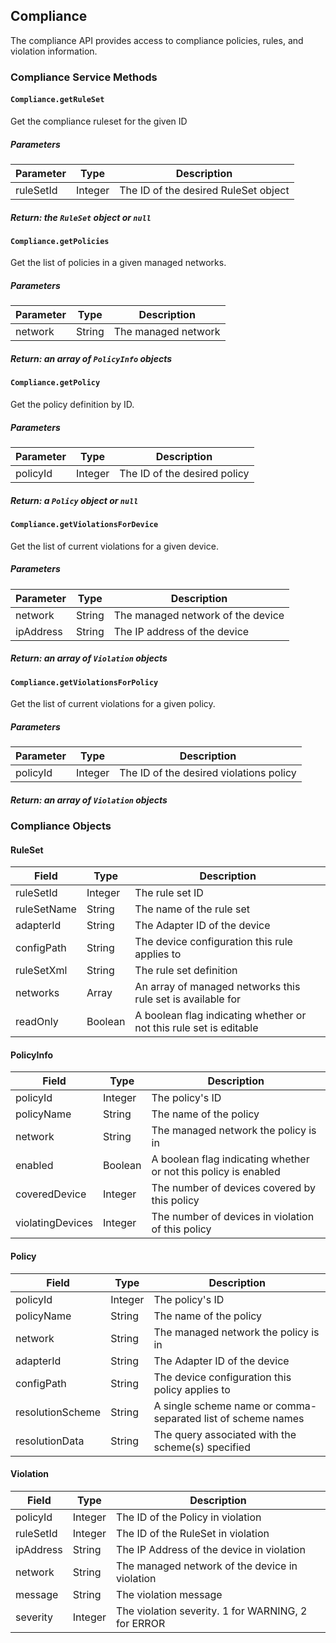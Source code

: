## Compliance

The compliance API provides access to compliance policies, rules, and violation information.

### Compliance Service Methods

#### ```Compliance.getRuleSet```
Get the compliance ruleset for the given ID

##### Parameters
| Parameter | Type    | Description |
| --------- | ------- | ----------- |
| ruleSetId | Integer | The ID of the desired RuleSet object |

##### Return: the ```RuleSet``` object or ```null```

<p class="vspacer"></p>

#### ```Compliance.getPolicies```
Get the list of policies in a given managed networks.

##### Parameters
| Parameter | Type         | Description |
| --------- | ------------ | ----------- |
| network   | String | The managed network |

##### Return: an array of ```PolicyInfo``` objects

<p class="vspacer"></p>

#### ```Compliance.getPolicy```
Get the policy definition by ID.

##### Parameters
| Parameter | Type    | Description |
| --------- | ------- | ----------- |
| policyId  | Integer | The ID of the desired policy |

##### Return: a ```Policy``` object or ```null```

<p class="vspacer"></p>

#### ```Compliance.getViolationsForDevice```
Get the list of current violations for a given device.

##### Parameters
| Parameter | Type         | Description |
| --------- | ------------ | ----------- |
| network   | String | The managed network of the device |
| ipAddress | String | The IP address of the device |

##### Return: an array of ```Violation``` objects

<p class="vspacer"></p>

#### ```Compliance.getViolationsForPolicy```
Get the list of current violations for a given policy.

##### Parameters
| Parameter | Type    | Description |
| --------- | ------- | ----------- |
| policyId  | Integer | The ID of the desired violations policy |

##### Return: an array of ```Violation``` objects

<p class="vspacer"></p>

### Compliance Objects

#### RuleSet
| Field         | Type          | Description      |
| ------------- | ------------- | --------------   |
| ruleSetId     | Integer       | The rule set ID |
| ruleSetName   | String  | The name of the rule set |
| adapterId     | String  | The Adapter ID of the device |
| configPath    | String  | The device configuration this rule applies to |
| ruleSetXml    | String  | The rule set definition |
| networks      | Array         | An array of managed networks this rule set is available for |
| readOnly      | Boolean       | A boolean flag indicating whether or not this rule set is editable |

#### PolicyInfo
| Field            | Type         | Description      |
| ---------------- | ------------ | --------------   |
| policyId         | Integer      | The policy's ID |
| policyName       | String | The name of the policy |
| network          | String | The managed network the policy is in |
| enabled          | Boolean      | A boolean flag indicating whether or not this policy is enabled |
| coveredDevice    | Integer      | The number of devices covered by this policy
| violatingDevices | Integer      | The number of devices in violation of this policy |

#### Policy
| Field            | Type         | Description      |
| ---------------- | ------------ | --------------   |
| policyId         | Integer      | The policy's ID |
| policyName       | String | The name of the policy |
| network          | String | The managed network the policy is in |
| adapterId        | String | The Adapter ID of the device |
| configPath       | String | The device configuration this policy applies to |
| resolutionScheme | String | A single scheme name or comma-separated list of scheme names |
| resolutionData   | String | The query associated with the scheme(s) specified |

#### Violation
| Field     | Type         | Description      |
| --------- | ------------ | --------------   |
| policyId  | Integer      | The ID of the Policy in violation |
| ruleSetId | Integer      | The ID of the RuleSet in violation |
| ipAddress | String | The IP Address of the device in violation |
| network   | String | The managed network of the device in violation |
| message   | String | The violation message |
| severity  | Integer      | The violation severity. 1 for WARNING, 2 for ERROR |
